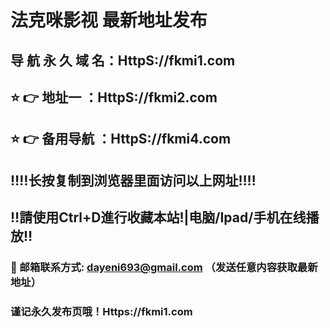 # 法克咪影视 最新地址发布 
## 导 航 永 久 域 名：HttpS://fkmi1.com
## ⭐️ 👉 地址一 ：HttpS://fkmi2.com
## ⭐️ 👉 备用导航 ：HttpS://fkmi4.com
## ‼️‼️长按复制到浏览器里面访问以上网址‼️‼️
## ‼️請使用Ctrl+D進行收藏本站!|电脑/Ipad/手机在线播放‼️
### 📧 邮箱联系方式: dayeni693@gmail.com （发送任意内容获取最新地址）
### 谨记永久发布页哦！Https://fkmi1.com

